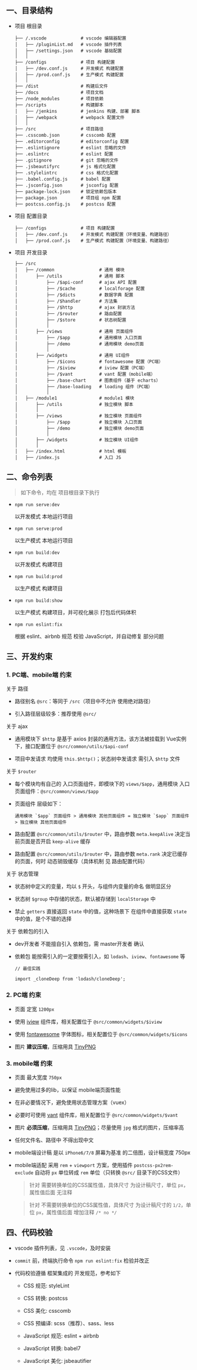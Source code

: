 ## 一、目录结构

- 项目 根目录

    ```
    ├── /.vscode             # vscode 编辑器配置
    │   ├── /pluginList.md   # vscode 插件列表
    │   ├── /settings.json   # vscode 基础配置
    │   │
    ├── /configs             # 项目 构建配置
    │   ├── /dev.conf.js     # 开发模式 构建配置
    │   ├── /prod.conf.js    # 生产模式 构建配置
    │   │
    ├── /dist                # 构建后文件
    ├── /docs                # 项目文档
    ├── /node_modules        # 项目依赖
    ├── /scripts             # 构建脚本
    │   ├── /jenkins         # jenkins 构建、部署 脚本
    │   ├── /webpack         # webpack 配置文件
    │   │
    ├── /src                 # 项目路径
    ├── .csscomb.json        # csscomb 配置
    ├── .editorconfig        # editorconfig 配置
    ├── .eslintignore        # eslint 忽略的文件
    ├── .eslintrc            # eslint 配置
    ├── .gitignore           # git 忽略的文件
    ├── .jsbeautifyrc        # js 格式化配置
    ├── .stylelintrc         # css 格式化配置
    ├── .babel.config.js     # babel 配置
    ├── .jsconfig.json       # jsconfig 配置
    ├── package-lock.json    # 锁定依赖包版本
    ├── package.json         # 项目组 npm 配置
    ├── postcss.config.js    # postcss 配置
    ```

- 项目 配置目录

    ```
    ├── /configs             # 项目 构建配置
    │   ├── /dev.conf.js     # 开发模式 构建配置（环境变量、构建路径）
    │   ├── /prod.conf.js    # 生产模式 构建配置（环境变量、构建路径）   
    ```

- 项目 开发目录

    ```
    ├── /src                       
    │   ├── /common                 # 通用 模块
    │       ├── /utils              # 通用 脚本
    │           ├── /$api-conf      # ajax API 配置
    │           ├── /$cache         # localforage 配置
    │           ├── /$dicts         # 数据字典 配置
    │           ├── /$handler       # 方法集
    │           ├── /$http          # ajax 封装方法
    │           ├── /$router        # 路由配置
    │           ├── /$store         # 状态树配置
    │           │
    │       ├── /views              # 通用 页面组件
    │           ├── /$app           # 通用模块 入口页面
    │           ├── /demo           # 通用模块 demo页面
    │           │
    │       ├── /widgets            # 通用 UI组件
    │           ├── /$icons         # fontawesome 配置（PC端）
    │           ├── /$iview         # iview 配置（PC端）
    │           ├── /$vant          # vant 配置（mobile端）
    │           ├── /base-chart     # 图表组件（基于 echarts）
    │           ├── /base-loading   # loading 组件（PC端）
    │           │
    │   ├── /module1                # module1 模块
    │       ├── /utils              # 独立模块 脚本
    │       │
    │       ├── /views              # 独立模块 页面组件
    │           ├── /$app           # 独立模块 入口页面
    │           ├── /demo           # 独立模块 demo页面
    │           │
    │       ├── /widgets            # 独立模块 UI组件
    │       │
    │   ├── /index.html             # html 模板
    │   ├── /index.js               # 入口 JS
    ```

## 二、命令列表

> 如下命令，均在 项目根目录下执行

- `npm run serve:dev`

    以开发模式 本地运行项目

- `npm run serve:prod`
    
    以生产模式 本地运行项目

- `npm run build:dev`

    以开发模式 构建项目

- `npm run build:prod`

    以生产模式 构建项目

- `npm run build:show`

    以生产模式 构建项目，并可视化展示 打包后代码体积

- `npm run eslint:fix`

    根据 eslint、airbnb 规范 校验 JavaScript，并自动修复 部分问题


## 三、开发约束

### 1. PC端、mobile端 约束

关于 路径

- 路径别名 `@src`：等同于 `/src`（项目中不允许 使用绝对路径）

- 引入路径层级较多：推荐使用 `@src/`

关于 ajax

- 通用模块下 `$http` 是基于 axios 封装的通用方法，该方法被挂载到 Vue实例下，接口配置位于 `@src/common/utils/$api-conf`

- 项目中发请求 均使用 `this.$http()`；状态树中发请求 需引入 `$http` 文件


关于 `$router`

- 每个模块均有自己的 入口页面组件，即模块下的 `views/$app`，通用模块 入口页面组件：`@src/common/views/$app`

- 页面组件 层级如下：

    ```
    通用模块 `$app` 页面组件 > 通用模块 其他页面组件 = 独立模块 `$app` 页面组件 > 独立模块 其他页面组件
    ```

- 路由配置 `@src/common/utils/$router` 中，路由参数 `meta.keepAlive` 决定当前页面是否开启 `keep-alive` 缓存

- 路由配置 `@src/common/utils/$router` 中，路由参数 `meta.rank` 决定已缓存的页面，何时 动态销毁缓存（具体机制 见 路由配置代码）


关于 状态管理

- 状态树中定义的变量，均以 `$` 开头，与组件内变量的命名 做明显区分

- 状态树 `$group` 中存储的状态，默认被存储到 `localStorage` 中

- 禁止 `getters` 直接返回 `state` 中的值，这种场景下 在组件中直接获取 `state` 中的值，是个不错的选择


关于 依赖包的引入

- dev开发者 不能擅自引入 依赖包，需 master开发者 确认

- 依赖包 能按需引入的一定要按需引入，如 `lodash`、`iview`、`fontawesome` 等

    ```
    // 最佳实践

    import _cloneDeep from 'lodash/cloneDeep';
    ```


### 2. PC端 约束

- 页面 定宽 `1200px`

- 使用 [iview](https://www.iviewui.com/) 组件库，相关配置位于 `@src/common/widgets/$iview`

- 使用 [fontawesome](https://fontawesome.com/) 字体图标，相关配置位于 `@src/common/widgets/$icons`

- 图片 **建议压缩**，压缩用具 [TinyPNG](https://tinypng.com/)


### 3. mobile端 约束

- 页面 最大宽度 `750px`

- 避免使用过多的lib，以保证 mobile端页面性能

- 在非必要情况下，避免使用状态管理方案（vuex）

- 必要时可使用 [vant](https://youzan.github.io/vant/#/zh-CN/intro) 组件库，相关配置位于 `@src/common/widgets/$vant`

- 图片 **必须压缩**，压缩用具 [TinyPNG](https://tinypng.com/)；尽量使用 `jpg` 格式的图片，压缩率高

- 任何文件名、路径中 不得出现中文
    
- mobile端设计稿 是以 `iPhone6/7/8` 屏幕为基准 的二倍图，设计稿宽度 750px

- mobile端适配 采用 `rem` + `viewport` 方案，使用插件 `postcss-px2rem-exclude` 自动将 `px` 单位转成 `rem` 单位（只转换 `@src/` 目录下的CSS文件）
    
    > 针对 需要转换单位的CSS属性值，具体尺寸 为设计稿尺寸，单位 `px`，属性值后面 无注释

    > 针对 不需要转换单位的CSS属性值，具体尺寸 为设计稿尺寸的 `1/2`，单位 `px`，属性值后面 增加注释 `/* no */`



## 四、代码校验

- vscode 插件列表，见 `.vscode`，及时安装

- `commit` 前，终端执行命令 `npm run eslint:fix` 检验并改正

- 代码校验遵循 框架集成的 开发规范，参考如下

    - CSS 规范: styleLint

    - CSS 转换: postcss

    - CSS 美化: csscomb

    - CSS 预编译: scss（推荐）、sass、less

    - JavaScript 规范: eslint + airbnb

    - JavaScript 转换: babel7

    - JavaScript 美化: jsbeautifier
